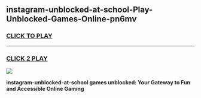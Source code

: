 
## instagram-unblocked-at-school-Play-Unblocked-Games-Online-pn6mv
<h3>
<a href="https://premium76.site?title=instagram-unblocked-at-school&ref=25A">CLICK TO PLAY</a></h3>
<hr>

<h3>
<a href="https://premium76.site?title=instagram-unblocked-at-school&ref=25A">CLICK 2 PLAY</a>
  
</h3>

<a href="https://premium76.site?title=instagram-unblocked-at-school&ref=25A"><img src="https://clearcache.store/games.png"></a>


**instagram-unblocked-at-school games unblocked: Your Gateway to Fun and Accessible Online Gaming**
